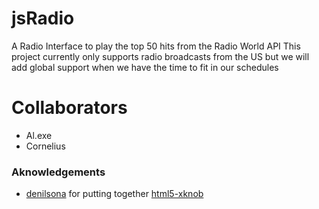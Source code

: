 # jsRadio
A Radio Interface to play the top 50 hits from the Radio World API
This project currently only supports radio broadcasts from the US but we will add global support when we have
the time to fit in our schedules

# Collaborators
- Al.exe
- Cornelius

### Aknowledgements
- [denilsona](https://github.com/denilsonsa) for putting together [html5-xknob](https://github.com/denilsonsa/html5-knob)
